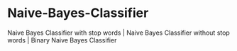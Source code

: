 # Naive-Bayes-Classifier
Naive Bayes Classifier with stop words | Naive Bayes Classifier without stop words | Binary Naive Bayes Classifier
